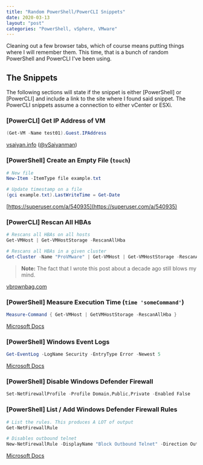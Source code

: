 ```yaml
---
title: "Random PowerShell/PowerCLI Snippets"
date: 2020-03-13
layout: "post"
categories: "PowerShell, vSphere, VMware"
---
```


Cleaning out a few browser tabs, which of course means putting things where I will remember them. This time, that is a bunch of random PowerShell and PowerCLI I've been using.

## The Snippets

The following sections will state if the snippet is either [PowerShell] or [PowerCLI] and include a link to the site where I found said snippet. The PowerCLI snippets assume a connection to either vCenter or ESXi.

### [PowerCLI] Get IP Address of VM

```powershell
(Get-VM -Name test01).Guest.IPAddress
```

[vsaiyan.info](https://vsaiyan.info/2018/01/03/the-way-to-powercli-get-vms-ip-address/) ([@vSaiyanman](https://twitter.com/vSaiyanman))

### [PowerShell] Create an Empty File (`touch`)

```powershell
# New file
New-Item -ItemType file example.txt

# Update timestamp on a file
(gci example.txt).LastWriteTime = Get-Date
```

[https://superuser.com/a/540935](https://superuser.com/a/540935)

### [PowerCLI] Rescan All HBAs

```powershell
# Rescans all HBAs on all hosts
Get-VMHost | Get-VMHostStorage -RescanAllHba

# Rescans all HBAs in a given cluster
Get-Cluster -Name "ProVMware" | Get-VMHost | Get-VMHostStorage -RescanAllHba
```

>**Note:** The fact that I wrote this post about a decade ago still blows my mind.

[vbrownbag.com](https://vbrownbag.com/2010/09/powercli-one-liner-rescan-all-hbas/)

### [PowerShell] Measure Execution Time (`time 'someCommand'`)

```powershell
Measure-Command { Get-VMHost | GetVMHostStorage -RescanAllHba }
```

[Microsoft Docs](https://docs.microsoft.com/en-us/powershell/module/microsoft.powershell.utility/measure-command?view=powershell-7)

### [PowerShell] Windows Event Logs

```powershell
Get-EventLog -LogName Security -EntryType Error -Newest 5
```

[Microsoft Docs](https://docs.microsoft.com/en-us/powershell/module/microsoft.powershell.management/get-eventlog?view=powershell-5.1)

### [PowerShell] Disable Windows Defender Firewall

```powershell
Set-NetFirewallProfile -Profile Domain,Public,Private -Enabled False
```

### [PowerShell] List / Add Windows Defender Firewall Rules

```powershell
# List the rules. This produces A LOT of output
Get-NetFirewallRule

# Disables outbound telnet
New-NetFirewallRule -DisplayName "Block Outbound Telnet" -Direction Outbound -Program %SystemRoot%\System32\tlntsvr.exe –Protocol TCP –LocalPort 23 -Action Block –PolicyStore domain.contoso.com\gpo_name
```

[Microsoft Docs](https://docs.microsoft.com/en-us/windows/security/threat-protection/windows-firewall/windows-firewall-with-advanced-security-administration-with-windows-powershell#deploy-basic-firewall-rules)